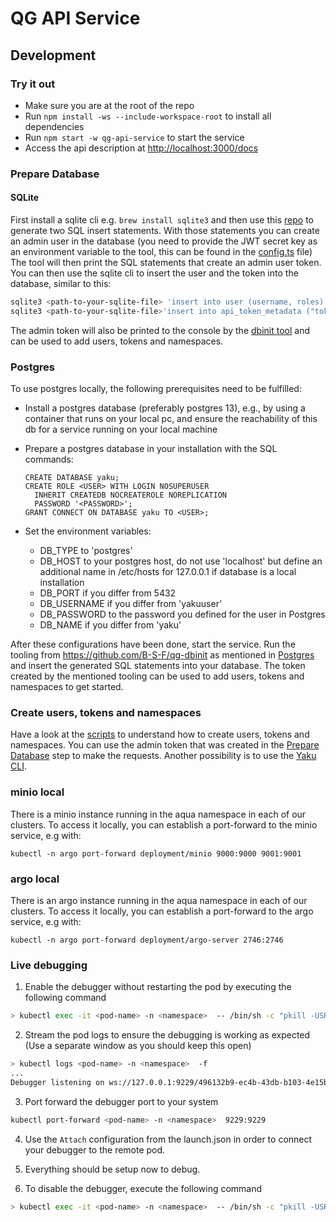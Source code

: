 <!--
SPDX-FileCopyrightText: 2024 grow platform GmbH

SPDX-License-Identifier: MIT
-->

# QG API Service

## Development

### Try it out

- Make sure you are at the root of the repo
- Run `npm install -ws --include-workspace-root` to install all dependencies
- Run `npm start -w qg-api-service` to start the service
- Access the api description at <http://localhost:3000/docs>

### Prepare Database

#### SQLite

First install a sqlite cli e.g. `brew install sqlite3` and then use this [repo](https://github.com/B-S-F/qg-dbinit) to generate two SQL insert statements. With those statements you can create an admin user in the database (you need to provide the JWT secret key as an environment variable to the tool, this can be found in the [config.ts](./src/config.ts) file) The tool will then print the SQL statements
that create an admin user token. You can then use the sqlite cli to insert the user and the token into the database, similar to this:

```bash
sqlite3 <path-to-your-sqlite-file> 'insert into user (username, roles) values ("admin", "admin")'
sqlite3 <path-to-your-sqlite-file>'insert into api_token_metadata ("tokenId", "userId") values ("$2a$05$zzoHodGFmGguogUC1Us1peDh6BMz2QXxyEYIBoEiCIjbiLPam8fPu", 1)'
```

The admin token will also be printed to the console by the [dbinit tool](https://github.com/B-S-F/qg-dbinit) and can be used to add users, tokens and namespaces.

### Postgres

To use postgres locally, the following prerequisites need to be fulfilled:

- Install a postgres database (preferably postgres 13), e.g., by using a container that runs on your local pc, and ensure the reachability of this db for a service running on your local machine
- Prepare a postgres database in your installation with the SQL commands:

  ```
  CREATE DATABASE yaku;
  CREATE ROLE <USER> WITH LOGIN NOSUPERUSER
    INHERIT CREATEDB NOCREATEROLE NOREPLICATION
    PASSWORD '<PASSWORD>';
  GRANT CONNECT ON DATABASE yaku TO <USER>;
  ```

- Set the environment variables:
  - DB_TYPE to 'postgres'
  - DB_HOST to your postgres host, do not use 'localhost' but define an additional name in /etc/hosts for 127.0.0.1 if database is a local installation
  - DB_PORT if you differ from 5432
  - DB_USERNAME if you differ from 'yakuuser'
  - DB_PASSWORD to the password you defined for the user in Postgres
  - DB_NAME if you differ from 'yaku'

After these configurations have been done, start the service. Run the tooling from https://github.com/B-S-F/qg-dbinit as mentioned in [Postgres](#postgres) and insert the generated SQL statements into your database.
The token created by the mentioned tooling can be used to add users, tokens and namespaces to get started.

### Create users, tokens and namespaces

Have a look at the [scripts](../scripts/create-users-ns.sh) to understand how to create users, tokens and namespaces. You can use the admin token that was created in the [Prepare Database](#prepare-database) step to make the requests.
Another possibility is to use the [Yaku CLI](../yaku-cli/).

### minio local

There is a minio instance running in the aqua namespace in each of our clusters. To access it locally, you can establish a port-forward to the minio service, e.g with:

```
kubectl -n argo port-forward deployment/minio 9000:9000 9001:9001
```

### argo local

There is an argo instance running in the aqua namespace in each of our clusters. To access it locally, you can establish a port-forward to the argo service, e.g with:

```
kubectl -n argo port-forward deployment/argo-server 2746:2746
```

### Live debugging

1. Enable the debugger without restarting the pod by executing the following command

```bash
> kubectl exec -it <pod-name> -n <namespace>  -- /bin/sh -c "pkill -USR1 node"
```

2. Stream the pod logs to ensure the debugging is working as expected (Use a separate window as you should keep this open)

```bash
> kubectl logs <pod-name> -n <namespace>  -f
...
Debugger listening on ws://127.0.0.1:9229/496132b9-ec4b-43db-b103-4e15ba80518a
```

3. Port forward the debugger port to your system

```bash
kubectl port-forward <pod-name> -n <namespace>  9229:9229
```

4. Use the `Attach` configuration from the launch.json in order to connect your debugger to the remote pod.

5. Everything should be setup now to debug.
6. To disable the debugger, execute the following command

```bash
> kubectl exec -it <pod-name> -n <namespace>  -- /bin/sh -c "pkill -USR2 node"
```
